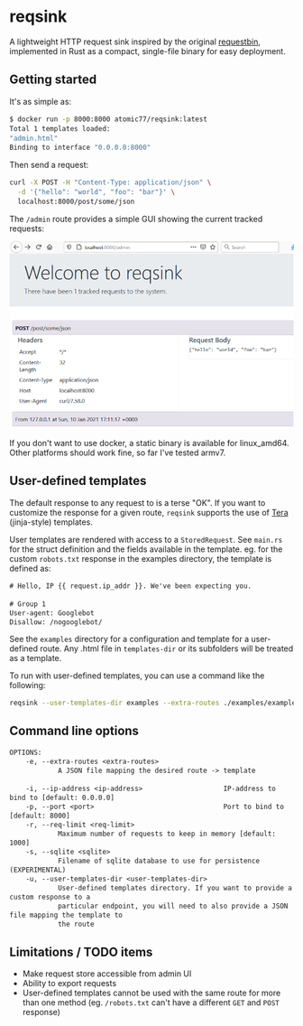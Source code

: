 # reqsink

A lightweight HTTP request sink inspired by the original [requestbin](https://github.com/Runscope/requestbin), implemented in Rust as a compact, single-file binary for easy deployment.

## Getting started

It's as simple as:

```bash
$ docker run -p 8000:8000 atomic77/reqsink:latest
Total 1 templates loaded:
"admin.html"
Binding to interface "0.0.0.0:8000"
```

Then send a request:

```bash
curl -X POST -H "Content-Type: application/json" \
  -d '{"hello": "world", "foo": "bar"}' \
  localhost:8000/post/some/json
```

The `/admin` route provides a simple GUI showing the current tracked requests:

![Admin page](static/admin.png)

If you don't want to use docker, a static binary is available for linux_amd64. Other platforms should work fine, so far I've tested armv7. 

## User-defined templates

The default response to any request to is a terse "OK". If you want to customize the response for a given 
route, `reqsink` supports the use of [Tera](https://github.com/Keats/tera) (jinja-style) templates. 

User templates are rendered with access to a `StoredRequest`. See `main.rs` for the struct definition and the fields available in the template. 
eg. for the custom `robots.txt` response in the examples directory, the template is defined as:

```jinja
# Hello, IP {{ request.ip_addr }}. We've been expecting you.

# Group 1
User-agent: Googlebot
Disallow: /nogooglebot/

```

See the `examples` directory for a configuration and template for a user-defined route. 
Any .html file in `templates-dir` or its subfolders will be treated as a template. 

To run with user-defined templates, you can use a command like the following:
```bash
reqsink --user-templates-dir examples --extra-routes ./examples/example-routes.json
```

## Command line options

```
OPTIONS:
    -e, --extra-routes <extra-routes>
            A JSON file mapping the desired route -> template

    -i, --ip-address <ip-address>                    IP-address to bind to [default: 0.0.0.0]
    -p, --port <port>                                Port to bind to [default: 8000]
    -r, --req-limit <req-limit>
            Maximum number of requests to keep in memory [default: 1000]
    -s, --sqlite <sqlite>
            Filename of sqlite database to use for persistence (EXPERIMENTAL)
    -u, --user-templates-dir <user-templates-dir>
            User-defined templates directory. If you want to provide a custom response to a
            particular endpoint, you will need to also provide a JSON file mapping the template to
            the route

```

## Limitations / TODO items

* Make request store accessible from admin UI
* Ability to export requests   
* User-defined templates cannot be used with the same route for more than one method (eg. `/robots.txt` can't have a different `GET` and `POST` response)
